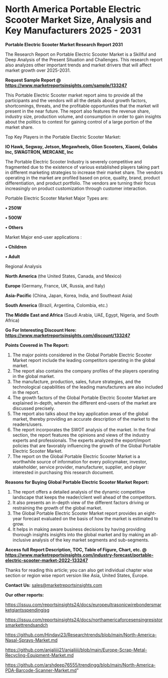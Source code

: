 # North America Portable Electric Scooter Market Size, Analysis and Key Manufacturers 2025 - 2031

<strong>Portable Electric Scooter Market Research Report 2031</strong>

The Research Report on Portable Electric Scooter Market is a Skillful and Deep Analysis of the Present Situation and Challenges. This research report also analyzes other important trends and market drivers that will affect market growth over 2025-2031.

<strong>Request Sample Report @ <a href=https://www.marketreportsinsights.com/sample/133247>https://www.marketreportsinsights.com/sample/133247</a></strong>

This Portable Electric Scooter market report aims to provide all the participants and the vendors will all the details about growth factors, shortcomings, threats, and the profitable opportunities that the market will present in the near future. The report also features the revenue share, industry size, production volume, and consumption in order to gain insights about the politics to contest for gaining control of a large portion of the market share.

Top Key Players in the Portable Electric Scooter Market:

<strong>IO Hawk, Segway, Jetson, Megawheels, Glion Scooters, Xiaomi, Golabs Inc, SWAGTRON, MERCANE, Inc</strong>

The Portable Electric Scooter Industry is severely competitive and fragmented due to the existence of various established players taking part in different marketing strategies to increase their market share. The vendors operating in the market are profiled based on price, quality, brand, product differentiation, and product portfolio. The vendors are turning their focus increasingly on product customization through customer interaction.

Portable Electric Scooter Market Major Types are:

<strong>• 250W

• 500W

• Others</strong>

Market Major end-user applications :

<strong>• Children

• Adult</strong>

Regional Analysis

</u><strong><b>North America</b></strong> (the United States, Canada, and Mexico)

<strong><b>Europe </b></strong>(Germany, France, UK, Russia, and Italy)

<strong><b>Asia-Pacific</b></strong> (China, Japan, Korea, India, and Southeast Asia)

<strong><b>South America</b></strong> (Brazil, Argentina, Colombia, etc.)

<strong><b>The Middle East and Africa</b></strong> (Saudi Arabia, UAE, Egypt, Nigeria, and South Africa)

<strong>Go For Interesting Discount Here: <a href=https://www.marketreportsinsights.com/discount/133247>https://www.marketreportsinsights.com/discount/133247</a></strong>

<strong>Points Covered in The Report:</strong>
<ol>
  <li>The major points considered in the Global Portable Electric Scooter Market report include the leading competitors operating in the global market.</li>
  <li>The report also contains the company profiles of the players operating in the global market.</li>
  <li>The manufacture, production, sales, future strategies, and the technological capabilities of the leading manufacturers are also included in the report.</li>
  <li>The growth factors of the Global Portable Electric Scooter Market are explained in-depth, wherein the different end-users of the market are discussed precisely.</li>
  <li>The report also talks about the key application areas of the global market, thereby providing an accurate description of the market to the readers/users.</li>
  <li>The report incorporates the SWOT analysis of the market. In the final section, the report features the opinions and views of the industry experts and professionals. The experts analyzed the export/import policies that are favorably influencing the growth of the Global Portable Electric Scooter Market.</li>
  <li>The report on the Global Portable Electric Scooter Market is a worthwhile source of information for every policymaker, investor, stakeholder, service provider, manufacturer, supplier, and player interested in purchasing this research document.</li>
</ol>
<strong>Reasons for Buying Global Portable Electric Scooter Market Report:</strong>

<ol>
  <li>The report offers a detailed analysis of the dynamic competitive landscape that keeps the reader/client well ahead of the competitors.</li>
  <li>It also presents an in-depth view of the different factors driving or restraining the growth of the global market.</li>
  <li>The Global Portable Electric Scooter Market report provides an eight-year forecast evaluated on the basis of how the market is estimated to grow.</li>
  <li>It helps in making aware business decisions by having providing thorough insights insights into the global market and by making an all-inclusive analysis of the key market segments and sub-segments.</li>
</ol>
<strong>Access full Report Description, TOC, Table of Figure, Chart, etc. @ <a href=https://www.marketreportsinsights.com/industry-forecast/portable-electric-scooter-market-2022-133247>https://www.marketreportsinsights.com/industry-forecast/portable-electric-scooter-market-2022-133247</a></strong>


Thanks for reading this article; you can also get individual chapter wise section or region wise report version like Asia, United States, Europe.

<strong>Contact Us:</strong>
sales@marketreportsinsights.com

<strong>Our other reports:</strong>

<a href=https://issuu.com/reportsinsights24/docs/europeultrasonicwirebondersmarketgiantsspendingisg>https://issuu.com/reportsinsights24/docs/europeultrasonicwirebondersmarketgiantsspendingisg</a>

<a href=https://issuu.com/reportsinsights24/docs/northamericaforcesensingresistorsmarkettrendsandch>https://issuu.com/reportsinsights24/docs/northamericaforcesensingresistorsmarkettrendsandch</a>

<a href=https://github.com/Hindavi23/Researchtrends/blob/main/North-America-Nasal-Sprays-Market.md>https://github.com/Hindavi23/Researchtrends/blob/main/North-America-Nasal-Sprays-Market.md</a>

<a href=https://github.com/anjaliiii21/anjaliiii/blob/main/Europe-Scrap-Metal-Recycling-Equipment-Market.md>https://github.com/anjaliiii21/anjaliiii/blob/main/Europe-Scrap-Metal-Recycling-Equipment-Market.md</a>

<a href=https://github.com/arshdeep76555/trendingg/blob/main/North-America-PDA-Barcode-Scanner-Market.md>https://github.com/arshdeep76555/trendingg/blob/main/North-America-PDA-Barcode-Scanner-Market.md</a>"
